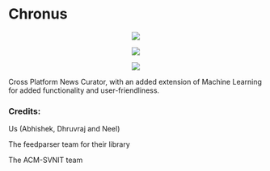 <p align="center"><h1>Chronus</h1></p>
<p align="center"><img src="https://forthebadge.com/images/badges/made-with-python.svg"/></p>
<p align="center"><img src="https://forthebadge.com/images/badges/built-for-android.svg"/></p>
<p align="center"><img src="https://image.ibb.co/kh2Qz6/iconbeta.png"/></p>



Cross Platform News Curator, with an added extension of Machine Learning for added functionality and user-friendliness.
<h3>Credits:</h3>

Us (Abhishek, Dhruvraj and Neel)

The feedparser team for their library

The ACM-SVNIT team
